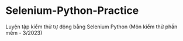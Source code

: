# Selenium-Python-Practice
Luyện tập kiểm thử tự động bằng Selenium Python (Môn kiểm thử phần mềm - 3/2023)
